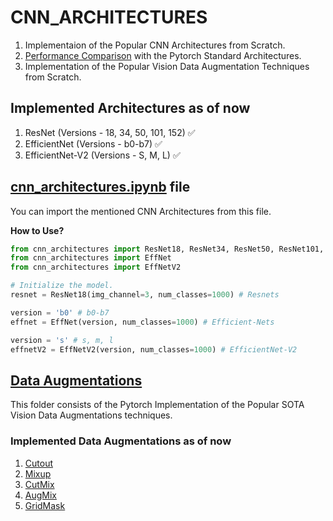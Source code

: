 # CNN_ARCHITECTURES

1. Implementaion of the Popular CNN Architectures from Scratch.
2. [Performance Comparison](https://github.com/Cranjis-McB/CNN_ARCHITECTURES/tree/main/kaggle_notebooks) with the Pytorch Standard Architectures.
3. Implementation of the Popular Vision Data Augmentation Techniques from Scratch.

## Implemented Architectures as of now

1. ResNet (Versions - 18, 34, 50, 101, 152) :white_check_mark:
2. EfficientNet (Versions - b0-b7) :white_check_mark:
3. EfficientNet-V2 (Versions - S, M, L) :white_check_mark:

## [cnn_architectures.ipynb](https://github.com/Cranjis-McB/CNN_ARCHITECTURES/blob/main/cnn_architectures.ipynb) file

You can import the mentioned CNN Architectures from this file.

**How to Use?**

```python
from cnn_architectures import ResNet18, ResNet34, ResNet50, ResNet101, ResNet152
from cnn_architectures import EffNet
from cnn_architectures import EffNetV2

# Initialize the model.
resnet = ResNet18(img_channel=3, num_classes=1000) # Resnets

version = 'b0' # b0-b7
effnet = EffNet(version, num_classes=1000) # Efficient-Nets

version = 's' # s, m, l
effnetV2 = EffNetV2(version, num_classes=1000) # EfficientNet-V2

```

## [Data Augmentations](https://github.com/Cranjis-McB/CNN_ARCHITECTURES/tree/main/Data%20Augmentation)

This folder consists of the Pytorch Implementation of the Popular SOTA Vision Data Augmentations techniques.

### Implemented Data Augmentations as of now

1. [Cutout](https://arxiv.org/abs/1708.04552)
2. [Mixup](https://arxiv.org/pdf/1710.09412.pdf)
3. [CutMix](https://arxiv.org/abs/1905.04899v2)
4. [AugMix](https://arxiv.org/abs/1912.02781)
5. [GridMask](https://arxiv.org/abs/2001.04086v2)

